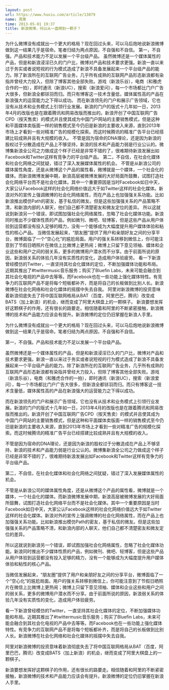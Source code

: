 ```yaml
---
layout: post
url: https://www.huxiu.com/article/13879
name: 周莱
time: 2013-05-01 19:37
title: 新浪微博，何以从一盘棋到一颗子？
---
```

为什么微博没有成就出一个更大的格局？现在回过头来，可以马后炮地说新浪微博做到这一结果几乎是宿命。笔者归结为两点原因，不自强和不自信。 第一，不自强。产品和技术能力不足以发展一个平台级产品。 虽然微博还是一个媒体属性的产品，但是和新浪浸淫已久的门户比，微博对产品和技术要求更强。新浪一直以来过于务实或者说短视的行为模式造成了新浪不具备发展起来一个平台级产品的能力。除了新浪所在的互联网广告业务，几乎所有成熟的互联网产品形态新浪都有染指并曾经大力投入，但除了博客其他全部失败。游戏（新浪乐谷），电商（和雅虎合作的一拍），即时通讯（新浪UC），搜索（新浪爱问），每一个市场都比门户广告大很多，但新浪全都铩羽而归。而只有博客这一技术含量低，媒体属性高的产品在新浪强大的运营能力之下得以成功。 而在新浪领先的门户和展示广告领域，它也没有从技术和业务模式上引领行业发展。新浪的门户的版式十几年如一日，2013年4月的改版也是在跟着腾讯和网易改版而推出的。新浪开创了中国互联网广告CPD（按天售卖）的模式并且使其成为中国门户网站的主要销售模式，但是这种和平面媒体卖版面一样的销售模式至今仍旧是新浪的主要收入来源，直到2013年市场上才看到一些对精准广告的规模化探索。而这时候腾讯的精准广告平台已经搭建比较成熟并且有大规模的收入。 不管是因为宿命的DNA理论，还是因为新浪的股权过于分散造成在产品上不够坚持，新浪的技术和产品能力弱是行业公认的。微博集新浪全公司之力做成这个样子已经是非常不错的了，很难期待新浪发展出如Facebook和Twitter这样有竞争力的平台级产品。 第二，不自信，在社会化媒体和社会化网络之间犹疑，错过了深入发展媒体属性的机会。 不管是从新浪公司的媒体属性角度，还是从微博这个产品的属性看，微博就是一个媒体，一个社会化的媒体。而新浪微博发展中期，新浪高层被微博发展的大好局面所鼓舞，试图打造社会化网络平台而不是社会化媒体。其中一个重要原因是当时Facebook如日中天，大家公认Facebook这样的社会化网络价值远大于如Twitter这样的社会化媒体。新浪对外的宣传上强调微博的社会化网络属性，而在产品上也加强强关系功能。比如新浪推出模仿Path的密友，基于私信的微友。但是这些加强强关系的产品策略不清，和新浪内部的人聊天，他们自己都不清楚密友和微友定位的差异。 所以这就说到新浪另一个错误，即试图加强社会化网络属性，忽略了社会化媒体功能。新浪同时推出不少媒体性质的产品，例如微刊、微吧、轻博客，但是这些产品从用户体验到运营都没有投入足够的精力，没有一个能够成为大幅度提升用户媒体体验和粘性的核心产品。 当微信发展起来，“朋友圈”提供了用户和亲朋好友之间的分享平台，微博面临了一个“空心化”的尴尬局面。用户的强关系转移到微信上，你可能注意到了节假日晒照片在微信上比微博上更热闹；微博上只留下意见领袖、媒体和企业这些和用户之间的弱关系，更多的微博用户潜水而不分享。由于前面所说的原因，新浪弱关系的体验几年没有实质性的变化，造成用户体验疲劳。 看一下新浪曾经模仿的Twitter，一直坚持其社会化媒体的定位，不断加强媒体功能和布局。近期其推出了#twittermusic音乐服务；购买了Bluefin Labs，未来可能会融合到其社会化电视的产品中去等等。而Facebook也在一些功能上强化媒体特性。有竞争力的互联网产品不是将每个短板都补齐，而是将自己的长板做到比别人长。新浪微博在社会化网络和社会化媒体的摇摆中失去自我。 阿里对新浪微博的投资意味着新浪彻底失去了将中国互联网格局从BAT（百度，阿里巴巴，腾讯）改变成BATS（加上新浪）的机会，继而变成了阿里大棋盘上的一颗棋子。 新浪要想发挥好这颗棋子的作用，还有很长的路要走。相信随着和阿里的不断紧密接触，新浪微博的技术和产品能力应该会有提升。新浪微博的定位仍旧掌握在新浪人手里。

为什么微博没有成就出一个更大的格局？现在回过头来，可以马后炮地说新浪微博做到这一结果几乎是宿命。笔者归结为两点原因，不自强和不自信。

第一，不自强。产品和技术能力不足以发展一个平台级产品。

虽然微博还是一个媒体属性的产品，但是和新浪浸淫已久的门户比，微博对产品和技术要求更强。新浪一直以来过于务实或者说短视的行为模式造成了新浪不具备发展起来一个平台级产品的能力。除了新浪所在的互联网广告业务，几乎所有成熟的互联网产品形态新浪都有染指并曾经大力投入，但除了博客其他全部失败。游戏（新浪乐谷），电商（和雅虎合作的一拍），即时通讯（新浪UC），搜索（新浪爱问），每一个市场都比门户广告大很多，但新浪全都铩羽而归。而只有博客这一技术含量低，媒体属性高的产品在新浪强大的运营能力之下得以成功。

而在新浪领先的门户和展示广告领域，它也没有从技术和业务模式上引领行业发展。新浪的门户的版式十几年如一日，2013年4月的改版也是在跟着腾讯和网易改版而推出的。新浪开创了中国互联网广告CPD（按天售卖）的模式并且使其成为中国门户网站的主要销售模式，但是这种和平面媒体卖版面一样的销售模式至今仍旧是新浪的主要收入来源，直到2013年市场上才看到一些对精准广告的规模化探索。而这时候腾讯的精准广告平台已经搭建比较成熟并且有大规模的收入。

不管是因为宿命的DNA理论，还是因为新浪的股权过于分散造成在产品上不够坚持，新浪的技术和产品能力弱是行业公认的。微博集新浪全公司之力做成这个样子已经是非常不错的了，很难期待新浪发展出如Facebook和Twitter这样有竞争力的平台级产品。

第二，不自信，在社会化媒体和社会化网络之间犹疑，错过了深入发展媒体属性的机会。

不管是从新浪公司的媒体属性角度，还是从微博这个产品的属性看，微博就是一个媒体，一个社会化的媒体。而新浪微博发展中期，新浪高层被微博发展的大好局面所鼓舞，试图打造社会化网络平台而不是社会化媒体。其中一个重要原因是当时Facebook如日中天，大家公认Facebook这样的社会化网络价值远大于如Twitter这样的社会化媒体。新浪对外的宣传上强调微博的社会化网络属性，而在产品上也加强强关系功能。比如新浪推出模仿Path的密友，基于私信的微友。但是这些加强强关系的产品策略不清，和新浪内部的人聊天，他们自己都不清楚密友和微友定位的差异。

所以这就说到新浪另一个错误，即试图加强社会化网络属性，忽略了社会化媒体功能。新浪同时推出不少媒体性质的产品，例如微刊、微吧、轻博客，但是这些产品从用户体验到运营都没有投入足够的精力，没有一个能够成为大幅度提升用户媒体体验和粘性的核心产品。

当微信发展起来，“朋友圈”提供了用户和亲朋好友之间的分享平台，微博面临了一个“空心化”的尴尬局面。用户的强关系转移到微信上，你可能注意到了节假日晒照片在微信上比微博上更热闹；微博上只留下意见领袖、媒体和企业这些和用户之间的弱关系，更多的微博用户潜水而不分享。由于前面所说的原因，新浪弱关系的体验几年没有实质性的变化，造成用户体验疲劳。

看一下新浪曾经模仿的Twitter，一直坚持其社会化媒体的定位，不断加强媒体功能和布局。近期其推出了#twittermusic音乐服务；购买了Bluefin Labs，未来可能会融合到其社会化电视的产品中去等等。而Facebook也在一些功能上强化媒体特性。有竞争力的互联网产品不是将每个短板都补齐，而是将自己的长板做到比别人长。新浪微博在社会化网络和社会化媒体的摇摆中失去自我。

阿里对新浪微博的投资意味着新浪彻底失去了将中国互联网格局从BAT（百度，阿里巴巴，腾讯）改变成BATS（加上新浪）的机会，继而变成了阿里大棋盘上的一颗棋子。

新浪要想发挥好这颗棋子的作用，还有很长的路要走。相信随着和阿里的不断紧密接触，新浪微博的技术和产品能力应该会有提升。新浪微博的定位仍旧掌握在新浪人手里。

